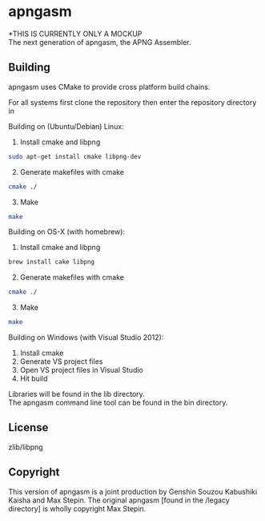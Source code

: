 apngasm
=======
*THIS IS CURRENTLY ONLY A MOCKUP  
The next generation of apngasm, the APNG Assembler.

Building
--------
apngasm uses CMake to provide cross platform build chains.

For all systems first clone the repository then enter the repository directory in 

Building on (Ubuntu/Debian) Linux:
1. Install cmake and libpng
```bash
sudo apt-get install cmake libpng-dev
```
2. Generate makefiles with cmake
```bash
cmake ./
```
3. Make
```bash
make
```

Building on OS-X (with homebrew):
1. Install cmake and libpng
```bash
brew install cake libpng
```
2. Generate makefiles with cmake
```bash
cmake ./
```
3. Make
```bash
make
```
  
Building on Windows (with Visual Studio 2012):  
1. Install cmake  
2. Generate VS project files  
3. Open VS project files in Visual Studio  
4. Hit build  
  
Libraries will be found in the lib directory.  
The apngasm command line tool can be found in the bin directory.

License
-------
zlib/libpng

Copyright
---------
This version of apngasm is a joint production by Genshin Souzou Kabushiki Kaisha and Max Stepin.
The original apngasm [found in the /legacy directory] is wholly copyright Max Stepin.
